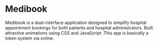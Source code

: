 # Medibook
Medibook is a dual-interface application designed to simplify hospital appointment bookings for both patients and hospital administrators. Built attractive animations using CSS and JavaScript .This app is basically a token system via online.
